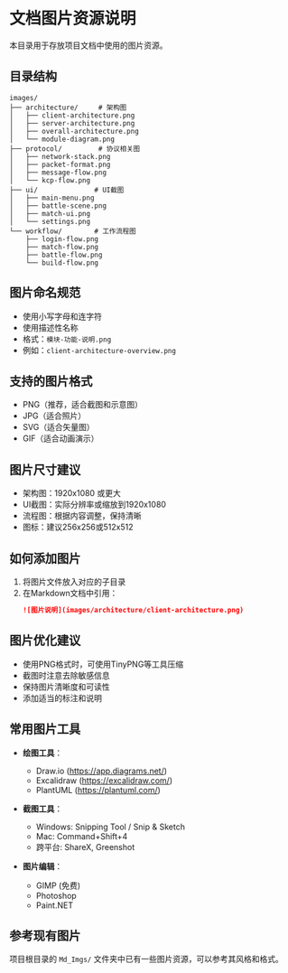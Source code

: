# 文档图片资源说明

本目录用于存放项目文档中使用的图片资源。

## 目录结构

```
images/
├── architecture/     # 架构图
│   ├── client-architecture.png
│   ├── server-architecture.png
│   ├── overall-architecture.png
│   └── module-diagram.png
├── protocol/         # 协议相关图
│   ├── network-stack.png
│   ├── packet-format.png
│   ├── message-flow.png
│   └── kcp-flow.png
├── ui/              # UI截图
│   ├── main-menu.png
│   ├── battle-scene.png
│   ├── match-ui.png
│   └── settings.png
└── workflow/        # 工作流程图
    ├── login-flow.png
    ├── match-flow.png
    ├── battle-flow.png
    └── build-flow.png
```

## 图片命名规范

- 使用小写字母和连字符
- 使用描述性名称
- 格式：`模块-功能-说明.png`
- 例如：`client-architecture-overview.png`

## 支持的图片格式

- PNG（推荐，适合截图和示意图）
- JPG（适合照片）
- SVG（适合矢量图）
- GIF（适合动画演示）

## 图片尺寸建议

- 架构图：1920x1080 或更大
- UI截图：实际分辨率或缩放到1920x1080
- 流程图：根据内容调整，保持清晰
- 图标：建议256x256或512x512

## 如何添加图片

1. 将图片文件放入对应的子目录
2. 在Markdown文档中引用：
   ```markdown
   ![图片说明](images/architecture/client-architecture.png)
   ```

## 图片优化建议

- 使用PNG格式时，可使用TinyPNG等工具压缩
- 截图时注意去除敏感信息
- 保持图片清晰度和可读性
- 添加适当的标注和说明

## 常用图片工具

- **绘图工具**：
  - Draw.io (https://app.diagrams.net/)
  - Excalidraw (https://excalidraw.com/)
  - PlantUML (https://plantuml.com/)

- **截图工具**：
  - Windows: Snipping Tool / Snip & Sketch
  - Mac: Command+Shift+4
  - 跨平台: ShareX, Greenshot

- **图片编辑**：
  - GIMP (免费)
  - Photoshop
  - Paint.NET

## 参考现有图片

项目根目录的 `Md_Imgs/` 文件夹中已有一些图片资源，可以参考其风格和格式。
